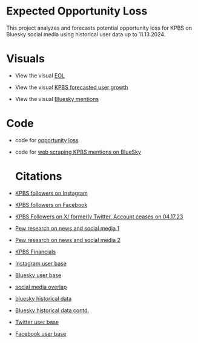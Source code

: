 # Expected Opportunity Loss
This project analyzes and forecasts potential opportunity loss for KPBS on Bluesky social media using historical user data up to 11.13.2024.
# Visuals
- View the visual [EOL](EOL_KPBS_Bluesky.pdf)

- View the visual [KPBS forecasted user growth](user_growth_KPBS_Bluesky.pdf)

- View the visual [Bluesky mentions](Bluesky_Mentions_KPBS.pdf)
# Code
- code for [opportunity loss](https://github.com/davemccampbell/Expected-Opportunity-Loss/blob/main/opportunity_loss_kpbs.ipynb)

- code for [web scraping KPBS mentions on BlueSky](https://github.com/davemccampbell/Expected-Opportunity-Loss/blob/main/bluesky_query_scraping.ipynb)
  # Citations
- [KPBS followers on Instagram](https://www.instagram.com/kpbs/?hl=en)
- [KPBS followers on Facebook](https://www.facebook.com/KPBSSanDiego/)
- [KPBS Followers on X/ formerly Twitter. Account ceases on 04.17.23](https://twitter.com/kpbs)
- [Pew research on news and social media 1](https://www.pewresearch.org/journalism/2020/07/30/americans-who-mainly-get-their-news-on-social-media-are-less-engaged-less-knowledgeable/)
- [Pew research on news and social media 2](https://www.pewresearch.org/journalism/2018/09/10/news-use-across-social-media-platforms-2018/)
- [KPBS Financials](https://cdn.kpbs.org/08/6f/bc092fe0432e85004da24995ef88/2023-kpbs-afs.pdf)
- [Instagram user base](https://backlinko.com/instagram-users)
- [Bluesky user base](https://www.theverge.com/2024/11/13/24295477/bluesky-is-almost-at-15-million-users)
- [social media overlap](https://www.warc.com/newsandopinion/news/social-media-user-overlaps-mapped/en-gb/46624)
- [bluesky historical data](https://www.namepepper.com/bluesky-statistics)
- [Bluesky historical data contd.](https://en.m.wikipedia.org/wiki/File:Bluesky_Registered_Users.svg#metadata)
- [Twitter user base](https://www.statista.com/topics/737/twitter/#topicOverview)
- [Facebook user base](https://www.demandsage.com/facebook-statistics/#:~:text=As%20of%202024%2C%20Facebook%20has,which%20has%20194.1%20million%20users.)
